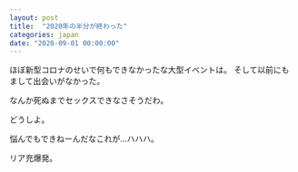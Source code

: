 ```yaml
---
layout: post
title:  "2020年の半分が終わった"
categories: japan
date: "2020-09-01 00:00:00"
---
```


ほぼ新型コロナのせいで何もできなかったな大型イベントは。
そして以前にもまして出会いがなかった。

なんか死ぬまでセックスできなさそうだわ。

どうしよ。

悩んでもできねーんだなこれが...ハハハ。

リア充爆発。
